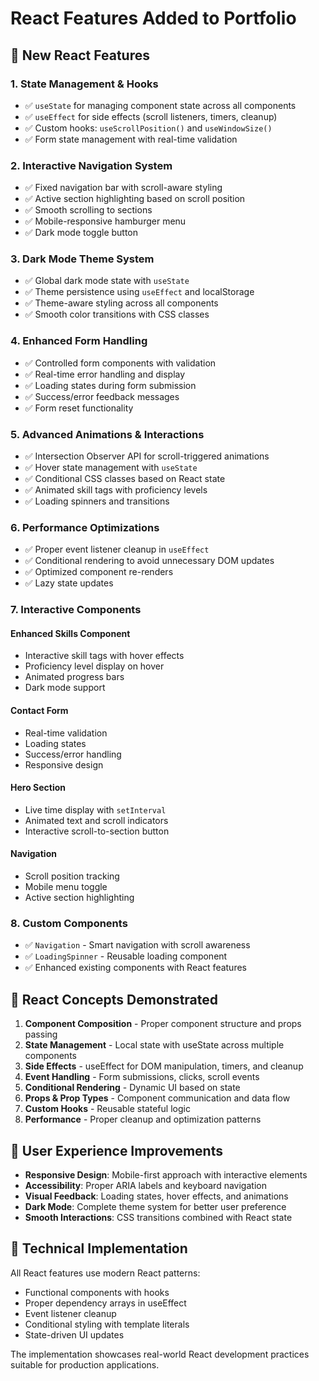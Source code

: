# React Features Added to Portfolio

## 🚀 New React Features

### 1. **State Management & Hooks**
- ✅ `useState` for managing component state across all components
- ✅ `useEffect` for side effects (scroll listeners, timers, cleanup)
- ✅ Custom hooks: `useScrollPosition()` and `useWindowSize()`
- ✅ Form state management with real-time validation

### 2. **Interactive Navigation System**
- ✅ Fixed navigation bar with scroll-aware styling
- ✅ Active section highlighting based on scroll position
- ✅ Smooth scrolling to sections
- ✅ Mobile-responsive hamburger menu
- ✅ Dark mode toggle button

### 3. **Dark Mode Theme System**
- ✅ Global dark mode state with `useState`
- ✅ Theme persistence using `useEffect` and localStorage
- ✅ Theme-aware styling across all components
- ✅ Smooth color transitions with CSS classes

### 4. **Enhanced Form Handling**
- ✅ Controlled form components with validation
- ✅ Real-time error handling and display
- ✅ Loading states during form submission
- ✅ Success/error feedback messages
- ✅ Form reset functionality

### 5. **Advanced Animations & Interactions**
- ✅ Intersection Observer API for scroll-triggered animations
- ✅ Hover state management with `useState`
- ✅ Conditional CSS classes based on React state
- ✅ Animated skill tags with proficiency levels
- ✅ Loading spinners and transitions

### 6. **Performance Optimizations**
- ✅ Proper event listener cleanup in `useEffect`
- ✅ Conditional rendering to avoid unnecessary DOM updates
- ✅ Optimized component re-renders
- ✅ Lazy state updates

### 7. **Interactive Components**

#### Enhanced Skills Component
- Interactive skill tags with hover effects
- Proficiency level display on hover
- Animated progress bars
- Dark mode support

#### Contact Form
- Real-time validation
- Loading states
- Success/error handling
- Responsive design

#### Hero Section
- Live time display with `setInterval`
- Animated text and scroll indicators
- Interactive scroll-to-section button

#### Navigation
- Scroll position tracking
- Mobile menu toggle
- Active section highlighting

### 8. **Custom Components**
- ✅ `Navigation` - Smart navigation with scroll awareness
- ✅ `LoadingSpinner` - Reusable loading component
- ✅ Enhanced existing components with React features

## 🎯 React Concepts Demonstrated

1. **Component Composition** - Proper component structure and props passing
2. **State Management** - Local state with useState across multiple components
3. **Side Effects** - useEffect for DOM manipulation, timers, and cleanup
4. **Event Handling** - Form submissions, clicks, scroll events
5. **Conditional Rendering** - Dynamic UI based on state
6. **Props & Prop Types** - Component communication and data flow
7. **Custom Hooks** - Reusable stateful logic
8. **Performance** - Proper cleanup and optimization patterns

## 🌟 User Experience Improvements

- **Responsive Design**: Mobile-first approach with interactive elements
- **Accessibility**: Proper ARIA labels and keyboard navigation
- **Visual Feedback**: Loading states, hover effects, and animations
- **Dark Mode**: Complete theme system for better user preference
- **Smooth Interactions**: CSS transitions combined with React state

## 🔧 Technical Implementation

All React features use modern React patterns:
- Functional components with hooks
- Proper dependency arrays in useEffect
- Event listener cleanup
- Conditional styling with template literals
- State-driven UI updates

The implementation showcases real-world React development practices suitable for production applications. 